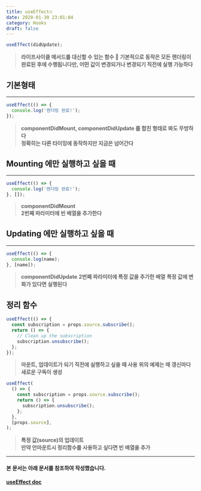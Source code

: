 ```yaml
---
title: useEffect🔥
date: 2020-01-30 23:01:84
category: Hooks
draft: false
---
```


```js
useEffect(didUpdate);
```
>**라이프사이클 메서드를 대신할 수 있는 함수 🍎 기본적으로 동작은 모든 렌더링이 완료된 후에 수행됩니다만, 어떤 값이 변경되거나 변경되기 직전에 실행 가능하다**
## 기본형태
---
```js
useEffect(() => {
  console.log('렌더링 완료!');
});
```
> **componentDidMount, componentDidUpdate 를 합친 형태로 봐도 무방하다**  
> **정확히는 다른 타이밍에 동작하지만 지금은 넘어간다**
## Mounting 에만 실행하고 싶을 때
---
```js
useEffect(() => {
  console.log('렌더링 완료!');
}, []);
```
> **componentDidMount**  
> **2번째 파라미터에 빈 배열을 추가한다**
## Updating 에만 실행하고 싶을 때
---
```js
useEffect(() => {
  console.log(name);
}, [name]);
```
> **componentDidUpdate**
> **2번째 파라미터에 특정 값을 추가한 배열**
> **특정 값에 변화가 있다면 실행된다**
## 정리 함수
```js
useEffect(() => {
  const subscription = props.source.subscribe();
  return () => {
    // Clean up the subscription
    subscription.unsubscribe();
  };
});
```
> **마운트, 업데이트가 되기 직전에 실행하고 싶을 때 사용**
> **위의 예제는 매 갱신마다 새로운 구독이 생성**
```js
useEffect(
  () => {
    const subscription = props.source.subscribe();
    return () => {
      subscription.unsubscribe();
    };
  },
  [props.source],
);
```
> **특정 값(source)의 업데이트**  
> **만약 언마운트시 정리함수를 사용하고 싶다면 빈 배열을 추가**
***
#### 본 문서는 아래 문서를 참조하여 작성했습니다.
#### [useEffect doc](https://ko.reactjs.org/docs/hooks-reference.html#useeffect "useEffect doc link")